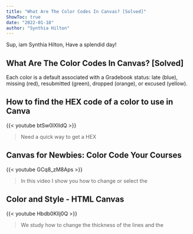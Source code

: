 ```yaml
---
title: "What Are The Color Codes In Canvas? [Solved]"
ShowToc: true 
date: "2022-01-18"
author: "Synthia Hilton" 
---
```


Sup, iam Synthia Hilton, Have a splendid day!
## What Are The Color Codes In Canvas? [Solved]
Each color is a default associated with a Gradebook status: late (blue), missing (red), resubmitted (green), dropped (orange), or excused (yellow).

## How to find the HEX code of a color to use in Canva
{{< youtube btSw0lXIldQ >}}
>Need a quick way to get a HEX 

## Canvas for Newbies:  Color Code Your Courses
{{< youtube GCq8_zM8Aps >}}
>In this video I show you how to change or select the 

## Color and Style - HTML Canvas
{{< youtube Hbdb0KIlj0Q >}}
>We study how to change the thickness of the lines and the 

